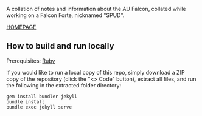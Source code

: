 A collation of notes and information about the AU Falcon, collated while working on a Falcon Forte, nicknamed "SPUD".

[HOMEPAGE](https://digi-ron.github.io/AU-Falcon-SPUD-Project/)

## How to build and run locally

Prerequisites: [Ruby](https://www.ruby-lang.org/en/downloads/)

if you would like to run a local copy of this repo, simply download a ZIP copy of the repository (click the "<> Code" button), extract all files, and run the following in the extracted folder directory:

```
gem install bundler jekyll
bundle install
bundle exec jekyll serve
```